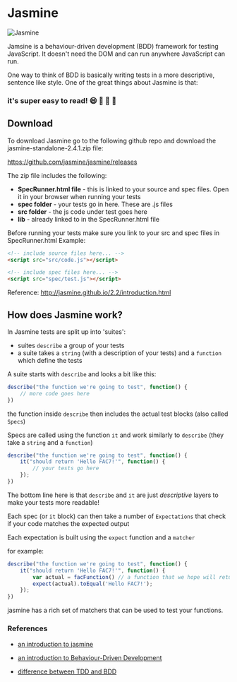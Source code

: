 # Jasmine

![Jasmine](https://upload.wikimedia.org/wikipedia/en/2/22/Logo_jasmine.svg)

Jamsine is a behaviour-driven development (BDD) framework for testing JavaScript. It doesn't need the DOM and can run anywhere JavaScript can run.

One way to think of BDD is basically writing tests in a more descriptive, sentence like style. One of the great things about Jasmine is that:

### it's super easy to read! :smile: :confetti_ball: :tada: :book:

<h2>Download</h2>

To download Jasmine go to the following github repo and download the jasmine-standalone-2.4.1.zip file:

https://github.com/jasmine/jasmine/releases

The zip file includes the following:

+ **SpecRunner.html file** - this is linked to your source and spec files. Open it in your browser when running your tests
+ **spec folder** - your tests go in here. These are .js files
+ **src folder** - the js code under test goes here
+ **lib** - already linked to in the SpecRunner.html file


Before running your tests make sure you link to your src and spec files in SpecRunner.html
Example:
```html
<!-- include source files here... -->
<script src="src/code.js"></script>

<!-- include spec files here... -->
<script src="spec/test.js"></script>
```

Reference: http://jasmine.github.io/2.2/introduction.html

## How does Jasmine work?

In Jasmine tests are split up into 'suites':

+ suites `describe` a group of your tests
+ a suite takes a `string` (with a description of your tests) and a `function` which define the tests

A suite starts with `describe` and looks a bit like this:

```javascript
describe("the function we're going to test", function() {
    // more code goes here
})
```

the function inside `describe` then includes the actual test blocks (also called `Specs`)

Specs are called using the function `it` and work similarly to `describe` (they take a `string` and a `function`)

```javascript
describe("the function we're going to test", function() {
    it("should return 'Hello FAC7!'", function() {
        // your tests go here
    });
})
```

The bottom line here is that `describe` and `it` are just *descriptive* layers to make your tests more readable!

Each spec (or `it` block) can then take a number of `Expectations` that check if your code matches the expected output

Each expectation is built using the `expect` function and a `matcher`

for example:

```javascript
describe("the function we're going to test", function() {
    it("should return 'Hello FAC7!'", function() {
        var actual = facFunction() // a function that we hope will return 'Hello FAC7!'
        expect(actual).toEqual('Hello FAC7!');
    });
})
```

jasmine has a rich set of matchers that can be used to test your functions.


### References

+ [an introduction to jasmine](http://jasmine.github.io/2.4/introduction.html)

+ [an introduction to Behaviour-Driven Development](http://dannorth.net/introducing-bdd/)

+ [difference between TDD and BDD](http://joshldavis.com/2013/05/27/difference-between-tdd-and-bdd/)
